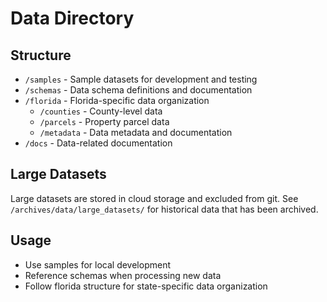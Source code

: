 # Data Directory

## Structure

- `/samples` - Sample datasets for development and testing
- `/schemas` - Data schema definitions and documentation
- `/florida` - Florida-specific data organization
  - `/counties` - County-level data
  - `/parcels` - Property parcel data
  - `/metadata` - Data metadata and documentation
- `/docs` - Data-related documentation

## Large Datasets

Large datasets are stored in cloud storage and excluded from git.
See `/archives/data/large_datasets/` for historical data that has been archived.

## Usage

- Use samples for local development
- Reference schemas when processing new data
- Follow florida structure for state-specific data organization
